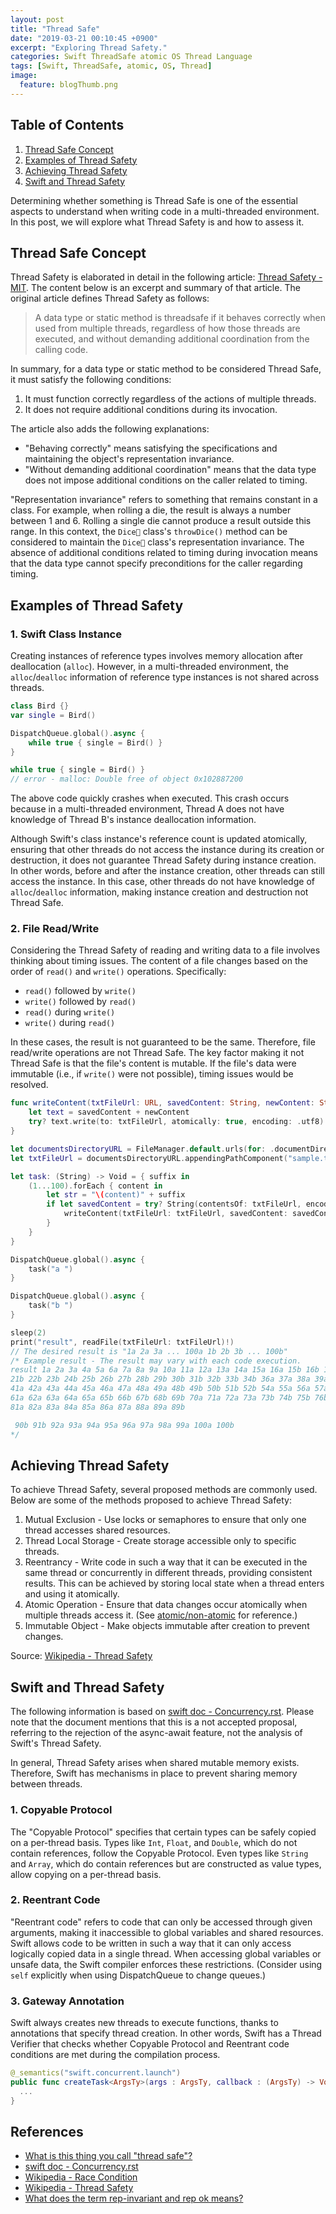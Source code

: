 ```yaml
---
layout: post
title: "Thread Safe"
date: "2019-03-21 00:10:45 +0900"
excerpt: "Exploring Thread Safety."
categories: Swift ThreadSafe atomic OS Thread Language
tags: [Swift, ThreadSafe, atomic, OS, Thread]
image:
  feature: blogThumb.png
---
```


## Table of Contents

1. [Thread Safe Concept](./thread-safe#thread-safe-concept)
2. [Examples of Thread Safety](./thread-safe#examples-of-thread-safety)
3. [Achieving Thread Safety](./thread-safe#achieving-thread-safety)
4. [Swift and Thread Safety](./thread-safe#swift-and-thread-safety)

Determining whether something is Thread Safe is one of the essential aspects to understand when writing code in a multi-threaded environment. In this post, we will explore what Thread Safety is and how to assess it.

## Thread Safe Concept

Thread Safety is elaborated in detail in the following article: [Thread Safety - MIT](http://web.mit.edu/6.005/www/fa15/classes/20-thread-safety). The content below is an excerpt and summary of that article. The original article defines Thread Safety as follows:

> A data type or static method is threadsafe if it behaves correctly when used from multiple threads, regardless of how those threads are executed, and without demanding additional coordination from the calling code.

In summary, for a data type or static method to be considered Thread Safe, it must satisfy the following conditions:

1. It must function correctly regardless of the actions of multiple threads.
2. It does not require additional conditions during its invocation.

The article also adds the following explanations:

* "Behaving correctly" means satisfying the specifications and maintaining the object's representation invariance.
* "Without demanding additional coordination" means that the data type does not impose additional conditions on the caller related to timing.

"Representation invariance" refers to something that remains constant in a class. For example, when rolling a die, the result is always a number between 1 and 6. Rolling a single die cannot produce a result outside this range. In this context, the `Dice🎲` class's `throwDice()` method can be considered to maintain the `Dice🎲` class's representation invariance. The absence of additional conditions related to timing during invocation means that the data type cannot specify preconditions for the caller regarding timing.

## Examples of Thread Safety

### 1. Swift Class Instance

Creating instances of reference types involves memory allocation after deallocation (`alloc`). However, in a multi-threaded environment, the `alloc`/`dealloc` information of reference type instances is not shared across threads.

```swift
class Bird {}
var single = Bird()

DispatchQueue.global().async {
    while true { single = Bird() }
}

while true { single = Bird() }
// error - malloc: Double free of object 0x102887200
```

The above code quickly crashes when executed. This crash occurs because in a multi-threaded environment, Thread A does not have knowledge of Thread B's instance deallocation information.

Although Swift's class instance's reference count is updated atomically, ensuring that other threads do not access the instance during its creation or destruction, it does not guarantee Thread Safety during instance creation. In other words, before and after the instance creation, other threads can still access the instance. In this case, other threads do not have knowledge of `alloc`/`dealloc` information, making instance creation and destruction not Thread Safe.

### 2. File Read/Write

Considering the Thread Safety of reading and writing data to a file involves thinking about timing issues. The content of a file changes based on the order of `read()` and `write()` operations. Specifically:

* `read()` followed by `write()`
* `write()` followed by `read()`
* `read()` during `write()`
* `write()` during `read()`

In these cases, the result is not guaranteed to be the same. Therefore, file read/write operations are not Thread Safe. The key factor making it not Thread Safe is that the file's content is mutable. If the file's data were immutable (i.e., if `write()` were not possible), timing issues would be resolved.

```swift
func writeContent(txtFileUrl: URL, savedContent: String, newContent: String) {
    let text = savedContent + newContent
    try? text.write(to: txtFileUrl, atomically: true, encoding: .utf8)
}

let documentsDirectoryURL = FileManager.default.urls(for: .documentDirectory, in: .userDomainMask).first!
let txtFileUrl = documentsDirectoryURL.appendingPathComponent("sample.txt")

let task: (String) -> Void = { suffix in
    (1...100).forEach { content in
        let str = "\(content)" + suffix
        if let savedContent = try? String(contentsOf: txtFileUrl, encoding: .utf8) {
            writeContent(txtFileUrl: txtFileUrl, savedContent: savedContent, newContent: str)
        }
    }
}

DispatchQueue.global().async {
    task("a ")
}

DispatchQueue.global().async {
    task("b ")
}

sleep(2)
print("result", readFile(txtFileUrl: txtFileUrl)!)
// The desired result is "1a 2a 3a ... 100a 1b 2b 3b ... 100b"
/* Example result - The result may vary with each code execution.
result 1a 2a 3a 4a 5a 6a 7a 8a 9a 10a 11a 12a 13a 14a 15a 16a 15b 16b 17b 18b 19b 20b
21b 22b 23b 24b 25b 26b 27b 28b 29b 30b 31b 32b 33b 34b 36a 37a 38a 39a 40a
41a 42a 43a 44a 45a 46a 47a 48a 49a 48b 49b 50b 51b 52b 54a 55a 56a 57a 58a 59a 60a
61a 62a 63a 64a 65a 65b 66b 67b 68b 69b 70a 71a 72a 73a 73b 74b 75b 76b 77a 78a 79a 80a
81a 82a 83a 84a 85a 86a 87a 88a 89a 89b

 90b 91b 92a 93a 94a 95a 96a 97a 98a 99a 100a 100b
*/
```

## Achieving Thread Safety

To achieve Thread Safety, several proposed methods are commonly used. Below are some of the methods proposed to achieve Thread Safety:

1. Mutual Exclusion - Use locks or semaphores to ensure that only one thread accesses shared resources.
2. Thread Local Storage - Create storage accessible only to specific threads.
3. Reentrancy - Write code in such a way that it can be executed in the same thread or concurrently in different threads, providing consistent results. This can be achieved by storing local state when a thread enters and using it atomically.
4. Atomic Operation - Ensure that data changes occur atomically when multiple threads access it. (See [atomic/non-atomic](https://hcn1519.github.io/en/articles/2019-03/atomic) for reference.)
5. Immutable Object - Make objects immutable after creation to prevent changes.

Source: [Wikipedia - Thread Safety](https://en.wikipedia.org/wiki/Thread_safety)

## Swift and Thread Safety

The following information is based on [swift doc - Concurrency.rst](https://github.com/apple/swift/blob/master/docs/proposals/Concurrency.rst). Please note that the document mentions that this is a not accepted proposal, referring to the rejection of the async-await feature, not the analysis of Swift's Thread Safety.

In general, Thread Safety arises when shared mutable memory exists. Therefore, Swift has mechanisms in place to prevent sharing memory between threads.

### 1. Copyable Protocol

The "Copyable Protocol" specifies that certain types can be safely copied on a per-thread basis. Types like `Int`, `Float`, and `Double`, which do not contain references, follow the Copyable Protocol. Even types like `String` and `Array`, which do contain references but are constructed as value types, allow copying on a per-thread basis.

### 2. Reentrant Code

"Reentrant code" refers to code that can only be accessed through given arguments, making it inaccessible to global variables and shared resources. Swift allows code to be written in such a way that it can only access logically copied data in a single thread. When accessing global variables or unsafe data, the Swift compiler enforces these restrictions. (Consider using `self` explicitly when using DispatchQueue to change queues.)

### 3. Gateway Annotation

Swift always creates new threads to execute functions, thanks to annotations that specify thread creation. In other words, Swift has a Thread Verifier that checks whether Copyable Protocol and Reentrant code conditions are met during the compilation process.

```swift
@_semantics("swift.concurrent.launch")
public func createTask<ArgsTy>(args : ArgsTy, callback : (ArgsTy) -> Void) {
  ...
}
```

## References

* [What is this thing you call "thread safe"?](https://blogs.msdn.microsoft.com/ericlippert/2009/10/19/what-is-this-thing-you-call-thread-safe/)
* [swift doc - Concurrency.rst](https://github.com/apple/swift/blob/master/docs/proposals/Concurrency.rst)
* [Wikipedia - Race Condition](https://ko.wikipedia.org/wiki/경쟁_상태)
* [Wikipedia - Thread Safety](https://en.wikipedia.org/wiki/Thread_safety)
* [What does the term rep-invariant and rep ok means?](https://stackoverflow.com/questions/7578086/what-does-the-term-rep-invariant-and-rep-ok-means)